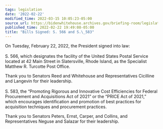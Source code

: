 ```yaml
---
tags: legislation
date: '2022-02-22'
modified_time: 2022-03-15 10:05:23-05:00
source_url: https://bidenwhitehouse.archives.gov/briefing-room/legislation/2022/02/22/bills-signed-s-566-and-s-583/
published_time: 2022-02-22 19:49:08-05:00
title: "Bills Signed: S. 566 and S.\_583"
---
```

 
On Tuesday, February 22, 2022, the President signed into law:  
   
S. 566, which designates the facility of the United States Postal
Service located at 42 Main Street in Slatersville, Rhode Island, as the
Specialist Matthew R. Turcotte Post Office.

Thank you to Senators Reed and Whitehouse and Representatives Cicilline
and Langevin for their leadership.  
   
S. 583, the “Promoting Rigorous and Innovative Cost Efficiencies for
Federal Procurement and Acquisitions Act of 2021” or the “PRICE Act of
2021,” which encourages identification and promotion of best practices
for acquisition techniques and procurement practices.

Thank you to Senators Peters, Ernst, Carper, and Collins, and
Representatives Neguse and Salazar for their leadership.
